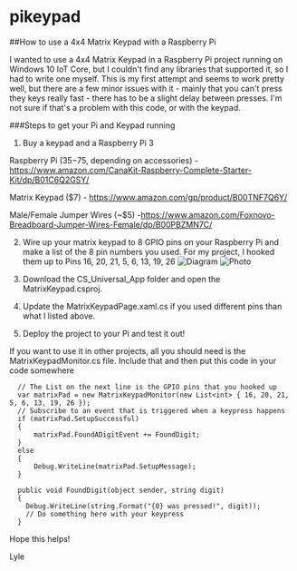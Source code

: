 # pikeypad
##How to use a 4x4 Matrix Keypad with a Raspberry Pi

I wanted to use a 4x4 Matrix Keypad in a Raspberry Pi project running on Windows 10 IoT Core, but I couldn't find any libraries that supported it, so I had to write one myself.  This is my first attempt and seems to work pretty well, but there are a few minor issues with it - mainly that you can't press they keys really fast - there has to be a slight delay between presses.  I'm not sure if that's a problem with this code, or with the keypad.  

###Steps to get your Pi and Keypad running
1. Buy a keypad and a Raspberry Pi 3

  Raspberry Pi ($35-$75, depending on accessories) - https://www.amazon.com/CanaKit-Raspberry-Complete-Starter-Kit/dp/B01C6Q2GSY/  
  
  Matrix Keypad ($7) - https://www.amazon.com/gp/product/B00TNF7Q6Y/
  
  Male/Female Jumper Wires (~$5) -https://www.amazon.com/Foxnovo-Breadboard-Jumper-Wires-Female/dp/B00PBZMN7C/
  
  
2. Wire up your matrix keypad to 8 GPIO pins on your Raspberry Pi and make a list of the 8 pin numbers you used.
   For my project, I hooked them up to Pins 16, 20, 21, 5, 6, 13, 19, 26
   ![Diagram](https://raw.githubusercontent.com/lluppes/pikeypad/master/Pi_Keypad_Wiring.png)
   ![Photo](https://raw.githubusercontent.com/lluppes/pikeypad/master/Pi_Keypad_Picture.jpg)

3. Download the CS_Universal_App folder and open the MatrixKeypad.csproj.

4. Update the MatrixKeypadPage.xaml.cs if you used different pins than what I listed above.

5. Deploy the project to your Pi and test it out!

If you want to use it in other projects, all you should need is the MatrixKeypadMonitor.cs file.  Include that and then put this code in your code somewhere
```
  // The List on the next line is the GPIO pins that you hooked up
  var matrixPad = new MatrixKeypadMonitor(new List<int> { 16, 20, 21, 5, 6, 13, 19, 26 });
  // Subscribe to an event that is triggered when a keypress happens
  if (matrixPad.SetupSuccessful)
  {
      matrixPad.FoundADigitEvent += FoundDigit;
  }
  else
  {
      Debug.WriteLine(matrixPad.SetupMessage);
  }
  
  public void FoundDigit(object sender, string digit)
  {
    Debug.WriteLine(string.Format("{0} was pressed!", digit));
    // Do something here with your keypress
  }
```

Hope this helps!

Lyle
